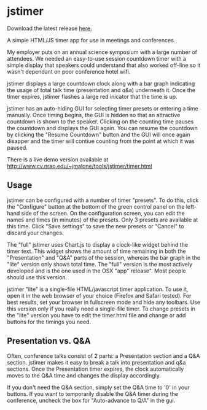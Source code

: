 jstimer
=======

Download the latest release <a href="https://github.com/48kRAM/jstimer/releases/latest">here.</a>

A simple HTML/JS timer app for use in meetings and conferences.

My employer puts on an annual science symposium with a large number of attendees. We needed an easy-to-use session countdown timer with a simple display that speakers could understand that also worked off-line so it wasn't dependant on poor conference hotel wifi.

jstimer displays a large countdown clock along with a bar graph indicating the usage of total talk time (presentation and q&a) underneath it. Once the timer expires, jstimer flashes a large red inicator that the time is up.

jstimer has an auto-hiding GUI for selecting timer presets or entering a time manually. Once timing begins, the GUI is hidden so that an attractive countdown is shown to the speaker. Clicking on the counting time pauses the countdown and displays the GUI again. You can resume the countdown by clicking the "Resume Countdown" button and the GUI will once again disapper and the timer will contiue counting from the point at which it was paused.

There is a live demo version available at http://www.cv.nrao.edu/~jmalone/tools/jstimer/timer.html

Usage
-----

jstimer can be configured with a number of timer "presets". To do this, click the "Configure" button at the bottom of the green control panel on the left-hand side of the screen. On the configuration screen, you can edit the names and times (in minutes) of the presets. Only 3 presets are available at this time. Click "Save settings" to save the new presets or "Cancel" to discard your changes.

The "full" jstimer uses Chart.js to display a clock-like widget behind the timer text. This widget shows the amount of time remaining in both the "Presentation" and "Q&A" parts of the session, whereas the bar graph in the "lite" version only shows total time. The "full" version is the most actively developed and is the one used in the OSX "app" release". Most people should use this version.

jstimer "lite" is a single-file HTML/javascript timer application. To use it, open it in the web browser of your choice (Firefox and Safari tested). For best results, set your browser in fullscreen mode and hide any toolbars. Use this version only if you really need a single-file timer. To change presets in the "lite" version you have to edit the timer.html file and change or add buttons for the timings you need.


Presentation vs. Q&A
--------------------

Often, conference talks consist of 2 parts:  a Presentation section and a Q&A section. jstimer makes it easy to break a talk into presentation and q&a sections. Once the Presentation timer expires, the clock automatically moves to the Q&A time and changes the display accordingly.

If you don't need the Q&A section, simply set the Q&A time to '0' in your buttons. If you want to temporarily disable the Q&A timer during the conference, uncheck the box for "Auto-advance to Q/A" in the gui.
